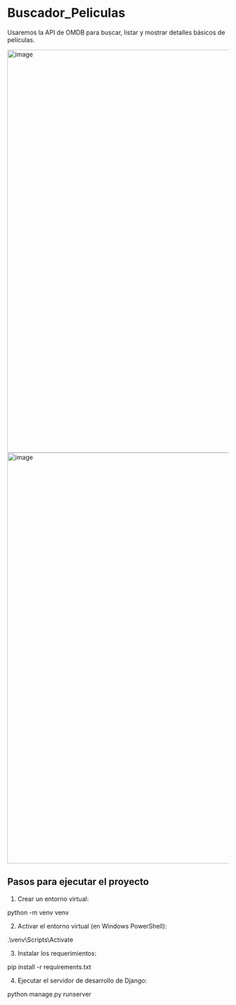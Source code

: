 
# Buscador_Peliculas
Usaremos la API de OMDB para buscar, listar y mostrar detalles básicos de películas.

<img width="1881" height="918" alt="image" src="https://github.com/user-attachments/assets/80e72fd7-b302-4c78-9b62-a1c015cafa91" />
<img width="1909" height="936" alt="image" src="https://github.com/user-attachments/assets/21bc041d-1492-4776-be43-4758201651d5" />


## Pasos para ejecutar el proyecto

1. Crear un entorno virtual:

python -m venv venv

2. Activar el entorno virtual (en Windows PowerShell):

.\venv\Scripts\Activate

3. Instalar los requerimientos:

pip install -r requirements.txt

4. Ejecutar el servidor de desarrollo de Django:

python manage.py runserver
```


